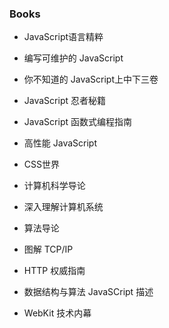 ### Books

- JavaScript语言精粹
- 编写可维护的 JavaScript
- 你不知道的 JavaScript上中下三卷
- JavaScript 忍者秘籍
- JavaScript 函数式编程指南
- 高性能 JavaScript

- CSS世界

- 计算机科学导论
- 深入理解计算机系统
- 算法导论
- 图解 TCP/IP
- HTTP 权威指南

- 数据结构与算法 JavaSCript 描述

- WebKit 技术内幕